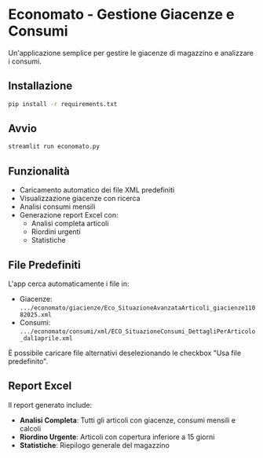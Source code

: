 # Economato - Gestione Giacenze e Consumi

Un'applicazione semplice per gestire le giacenze di magazzino e analizzare i consumi.

## Installazione

```bash
pip install -r requirements.txt
```

## Avvio

```bash
streamlit run economato.py
```

## Funzionalità

- Caricamento automatico dei file XML predefiniti
- Visualizzazione giacenze con ricerca
- Analisi consumi mensili
- Generazione report Excel con:
  - Analisi completa articoli
  - Riordini urgenti
  - Statistiche

## File Predefiniti

L'app cerca automaticamente i file in:
- Giacenze: `.../economato/giacienze/Eco_SituazioneAvanzataArticoli_giacienze11082025.xml`
- Consumi: `.../economato/consumi/xml/ECO_SituazioneConsumi_DettagliPerArticolo_dal1aprile.xml`

È possibile caricare file alternativi deselezionando le checkbox "Usa file predefinito".

## Report Excel

Il report generato include:
- **Analisi Completa**: Tutti gli articoli con giacenze, consumi mensili e calcoli
- **Riordino Urgente**: Articoli con copertura inferiore a 15 giorni
- **Statistiche**: Riepilogo generale del magazzino